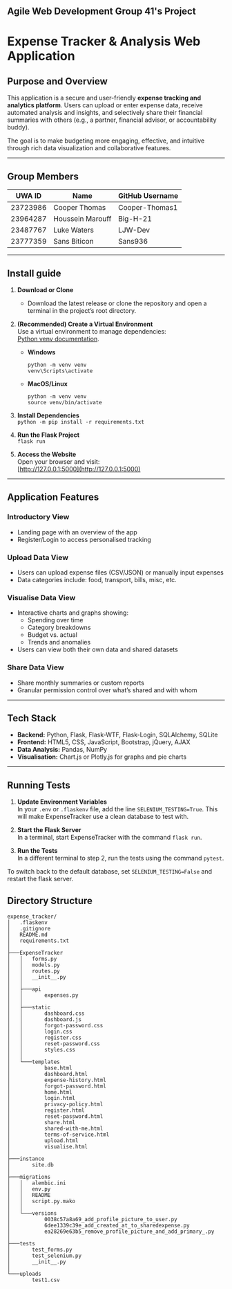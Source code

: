 ## Agile Web Development Group 41's Project

# Expense Tracker & Analysis Web Application

## Purpose and Overview

This application is a secure and user-friendly **expense tracking and analytics platform**. Users can upload or enter expense data, receive automated analysis and insights, and selectively share their financial summaries with others (e.g., a partner, financial advisor, or accountability buddy).

The goal is to make budgeting more engaging, effective, and intuitive through rich data visualization and collaborative features.

---

## Group Members

| UWA ID     | Name              | GitHub Username    |
|------------|-------------------|--------------------|
| 23723986   | Cooper Thomas     | Cooper-Thomas1     |
| 23964287   | Houssein Marouff  | Big-H-21           |
| 23487767   | Luke Waters       | LJW-Dev            |
| 23777359   | Sans Biticon      | Sans936            |

---

## Install guide

1. **Download or Clone**  
   - Download the latest release or clone the repository and open a terminal in the project’s root directory.

2. **(Recommended) Create a Virtual Environment**  
   Use a virtual environment to manage dependencies:  
   [Python venv documentation](https://docs.python.org/3/library/venv.html).  
   - **Windows**  
        ```
        python -m venv venv
        venv\Scripts\activate
        ```
   
   - **MacOS/Linux**  
        ```
        python -m venv venv
        source venv/bin/activate
        ```

3. **Install Dependencies**  
        ```
        python -m pip install -r requirements.txt
        ```

4. **Run the Flask Project**  
        ```
        flask run
        ```

5. **Access the Website**  
   Open your browser and visit:  
   [http://127.0.0.1:5000](http://127.0.0.1:5000)

---

## Application Features

### Introductory View
- Landing page with an overview of the app
- Register/Login to access personalised tracking

### Upload Data View
- Users can upload expense files (CSV/JSON) or manually input expenses
- Data categories include: food, transport, bills, misc, etc.

### Visualise Data View
- Interactive charts and graphs showing:
  - Spending over time
  - Category breakdowns
  - Budget vs. actual
  - Trends and anomalies
- Users can view both their own data and shared datasets

### Share Data View
- Share monthly summaries or custom reports
- Granular permission control over what’s shared and with whom

---

## Tech Stack

- **Backend:** Python, Flask, Flask-WTF, Flask-Login, SQLAlchemy, SQLite
- **Frontend:** HTML5, CSS, JavaScript, Bootstrap, jQuery, AJAX
- **Data Analysis:** Pandas, NumPy
- **Visualisation:** Chart.js or Plotly.js for graphs and pie charts

---

## Running Tests

1. **Update Environment Variables**  
   In your `.env` or `.flaskenv` file, add the line `SELENIUM_TESTING=True`. This will make ExpenseTracker use a clean database to test with.

2. **Start the Flask Server**  
   In a terminal, start ExpenseTracker with the command `flask run`.

3. **Run the Tests**  
   In a different terminal to step 2, run the tests using the command `pytest`.

To switch back to the default database, set `SELENIUM_TESTING=False` and restart the flask server.

## Directory Structure
```
expense_tracker/
│   .flaskenv
│   .gitignore
│   README.md
│   requirements.txt
│
├───ExpenseTracker
│   │   forms.py
│   │   models.py
│   │   routes.py
│   │   __init__.py
│   │
│   ├───api
│   │       expenses.py
│   │
│   ├───static
│   │       dashboard.css
│   │       dashboard.js
│   │       forgot-password.css
│   │       login.css
│   │       register.css
│   │       reset-password.css
│   │       styles.css
│   │
│   └───templates
│           base.html
│           dashboard.html
│           expense-history.html
│           forgot-password.html
│           home.html
│           login.html
│           privacy-policy.html
│           register.html
│           reset-password.html
│           share.html
│           shared-with-me.html
│           terms-of-service.html
│           upload.html
│           visualise.html
│
├───instance
│       site.db
│
├───migrations
│   │   alembic.ini
│   │   env.py
│   │   README
│   │   script.py.mako
│   │
│   └───versions
│           0038c57a8a69_add_profile_picture_to_user.py
│           6dee1339c39e_add_created_at_to_sharedexpense.py
│           ea28269e63b5_remove_profile_picture_and_add_primary_.py
│
├───tests
│       test_forms.py
│       test_selenium.py
│       __init__.py
│
└───uploads
        test1.csv
```

